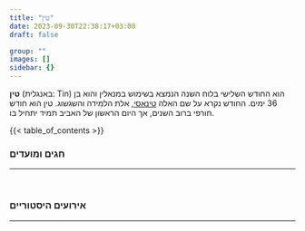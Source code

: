 ```yaml
---
title: "טין"
date: 2023-09-30T22:38:17+03:00
draft: false

group: ""
images: []
sidebar: {}
---
```


**טִין** (באנגלית: Tin) הוא החודש השלישי בלוח השנה הנמצא בשימוש במנאלין והוא בן 36 ימים. החודש נקרא על שם האלה [טינאסי](../../../deities/tinasi), אלת הלמידה והשגשוג. טין הוא חודש חורפי ברוב השנים, אך היום הראשון של האביב תמיד יתחיל בו.

{{< table_of_contents >}}

### חגים ומועדים

---

&nbsp;

### אירועים היסטוריים

---
